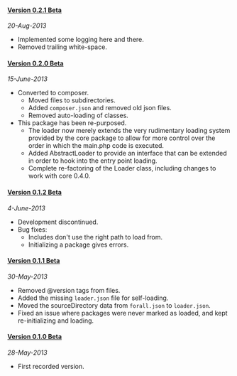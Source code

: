 #### [Version 0.2.1 Beta](https://github.com/ForallFramework/loader.package/tree/0.2.0-beta)
_20-Aug-2013_

* Implemented some logging here and there.
* Removed trailing white-space.

#### [Version 0.2.0 Beta](https://github.com/ForallFramework/loader.package/tree/0.2.0-beta)
_15-June-2013_

* Converted to composer.
  - Moved files to subdirectories.
  - Added `composer.json` and removed old json files.
  - Removed auto-loading of classes.
* This package has been re-purposed.
  - The loader now merely extends the very rudimentary loading system provided by the core
    package to allow for more control over the order in which the main.php code is executed.
  - Added AbstractLoader to provide an interface that can be extended in order to hook
    into the entry point loading.
  - Complete re-factoring of the Loader class, including changes to work with core 0.4.0.

#### [Version 0.1.2 Beta](https://github.com/ForallFramework/loader.package/tree/0.1.2-beta)
_4-June-2013_

* Development discontinued.
* Bug fixes:
  - Includes don't use the right path to load from.
  - Initializing a package gives errors.

#### [Version 0.1.1 Beta](https://github.com/ForallFramework/loader.package/tree/0.1.1-beta)
_30-May-2013_

* Removed @version tags from files.
* Added the missing `loader.json` file for self-loading.
* Moved the sourceDirectory data from `forall.json` to `loader.json`.
* Fixed an issue where packages were never marked as loaded, and kept re-initializing and loading.

#### [Version 0.1.0 Beta](https://github.com/ForallFramework/loader.package/tree/0.1.0-beta)
_28-May-2013_

* First recorded version.

